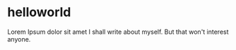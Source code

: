 # helloworld
Lorem Ipsum dolor sit amet
I shall write about myself.
But that won't interest anyone.
